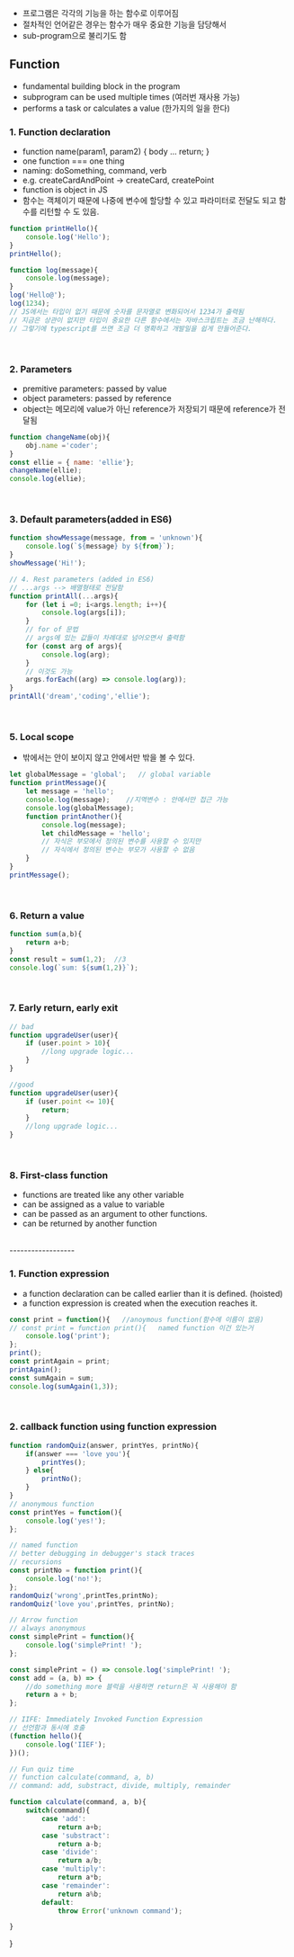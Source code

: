 - 프로그램은 각각의 기능을 하는 함수로 이루어짐
- 절차적인 언어같은 경우는 함수가 매우 중요한 기능을 담당해서 
- sub-program으로 불리기도 함

## Function
- fundamental building block in the program
- subprogram can be used multiple times (여러번 재사용 가능)
- performs a task or calculates a value (한가지의 일을 한다)

### 1. Function declaration
- function name(param1, param2) { body ... return; }
- one function === one thing
- naming: doSomething, command, verb
- e.g. createCardAndPoint -> createCard, createPoint
- function is object in JS 
- 함수는 객체이기 때문에 나중에 변수에 할당할 수 있고 파라미터로 전달도 되고 함수를 리턴할 수 도 있음.
```javascript
function printHello(){
    console.log('Hello');
}
printHello();

function log(message){
    console.log(message);
}
log('Hello@');
log(1234);
// JS에서는 타입이 없기 때문에 숫자를 문자열로 변화되어서 1234가 출력됨
// 지금은 상관이 없지만 타입이 중요한 다른 함수에서는 자바스크립트는 조금 난해하다.
// 그렇기에 typescript를 쓰면 조금 더 명확하고 개발일을 쉽게 만들어준다.
```
<br>

### 2. Parameters
- premitive parameters: passed by value
- object parameters: passed by reference
- object는 메모리에 value가 아닌 reference가 저장되기 때문에 reference가 전달됨
```javascript
function changeName(obj){
    obj.name ='coder';
}
const ellie = { name: 'ellie'};
changeName(ellie);
console.log(ellie);
```
<br>

### 3. Default parameters(added in ES6)
```javascript
function showMessage(message, from = 'unknown'){
    console.log(`${message} by ${from}`);
}
showMessage('Hi!');

// 4. Rest parameters (added in ES6)
// ...args --> 배열형태로 전달함
function printAll(...args){
    for (let i =0; i<args.length; i++){
        console.log(args[i]);
    }
    // for of 문법
    // args에 있는 값들이 차례대로 넘어오면서 출력함
    for (const arg of args){
        console.log(arg);
    }
    // 이것도 가능
    args.forEach((arg) => console.log(arg));
}
printAll('dream','coding','ellie');
```
<br>

### 5. Local scope
- 밖에서는 안이 보이지 않고 안에서만 밖을 볼 수 있다.
```javascript
let globalMessage = 'global';   // global variable
function printMessage(){
    let message = 'hello';
    console.log(message);    //지역변수 : 안에서만 접근 가능
    console.log(globalMessage);
    function printAnother(){
        console.log(message);
        let childMessage = 'hello';
        // 자식은 부모에서 정의된 변수를 사용할 수 있지만
        // 자식에서 정의된 변수는 부모가 사용할 수 없음
    }
}
printMessage();
```
<br>

### 6. Return a value
```javascript
function sum(a,b){
    return a+b;
}
const result = sum(1,2);  //3
console.log(`sum: ${sum(1,2)}`);
```
<br>

### 7. Early return, early exit
```javascript
// bad
function upgradeUser(user){
    if (user.point > 10){
        //long upgrade logic...
    }
}

//good
function upgradeUser(user){
    if (user.point <= 10){
        return;
    }
    //long upgrade logic...
}
```
<br>

### 8. First-class function
- functions are treated like any other variable
- can be assigned as a value to variable
- can be passed as an argument to other functions.
- can be returned by another function
<br>
------------------
<br>

### 1. Function expression
- a function declaration can be called earlier than it is defined. (hoisted)
- a function expression is created when the execution reaches it.
```javascript
const print = function(){   //anoymous function(함수에 이름이 없음)
// const print = function print(){   named function 이건 있는거
    console.log('print');
};
print();
const printAgain = print;
printAgain();
const sumAgain = sum;
console.log(sumAgain(1,3));
```
<br>

### 2. callback function using function expression
```javascript
function randomQuiz(answer, printYes, printNo){
    if(answer === 'love you'){
        printYes();
    } else{
        printNo();
    }
}
// anonymous function
const printYes = function(){
    console.log('yes!');
};

// named function
// better debugging in debugger's stack traces
// recursions
const printNo = function print(){
    console.log('no!');
};
randomQuiz('wrong',printTes,printNo);
randomQuiz('love you',printYes, printNo); 

// Arrow function
// always anonymous
const simplePrint = function(){
    console.log('simplePrint! ');
};

const simplePrint = () => console.log('simplePrint! ');
const add = (a, b) => {
    //do something more 블럭을 사용하면 return은 꼭 사용해야 함
    return a + b;
};

// IIFE: Immediately Invoked Function Expression
// 선언함과 동시에 호출
(function hello(){
    console.log('IIEF');
})();
```

```javascript
// Fun quiz time
// function calculate(command, a, b)
// command: add, substract, divide, multiply, remainder

function calculate(command, a, b){
    switch(command){
        case 'add':
            return a+b;
        case 'substract':
            return a-b;
        case 'divide':
            return a/b;
        case 'multiply':
            return a*b;
        case 'remainder':
            return a%b;
        default:
            throw Error('unknown command');
```
    }
}
